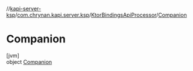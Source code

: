 //[kapi-server-ksp](../../../../index.md)/[com.chrynan.kapi.server.ksp](../../index.md)/[KtorBindingsApiProcessor](../index.md)/[Companion](index.md)

# Companion

[jvm]\
object [Companion](index.md)
